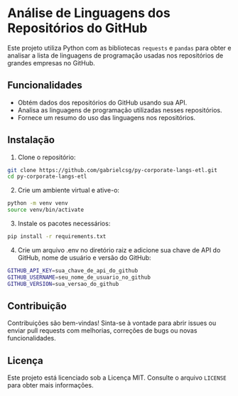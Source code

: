 # Análise de Linguagens dos Repositórios do GitHub

Este projeto utiliza Python com as bibliotecas `requests` e `pandas` para obter e analisar a lista de linguagens de programação usadas nos repositórios de grandes empresas no GitHub.

## Funcionalidades

- Obtém dados dos repositórios do GitHub usando sua API.
- Analisa as linguagens de programação utilizadas nesses repositórios.
- Fornece um resumo do uso das linguagens nos repositórios.

## Instalação

1. Clone o repositório:
  ```bash
  git clone https://github.com/gabrielcsg/py-corporate-langs-etl.git
  cd py-corporate-langs-etl
  ```

2. Crie um ambiente virtual e ative-o:
  ```bash
  python -m venv venv
  source venv/bin/activate
  ```

3. Instale os pacotes necessários:
  ```bash
  pip install -r requirements.txt
  ```

4. Crie um arquivo .env no diretório raiz e adicione sua chave de API do GitHub, nome de usuário e versão do GitHub:
  ```bash
  GITHUB_API_KEY=sua_chave_de_api_do_github
  GITHUB_USERNAME=seu_nome_de_usuario_no_github
  GITHUB_VERSION=sua_versao_do_github
  ```

## Contribuição

Contribuições são bem-vindas! Sinta-se à vontade para abrir issues ou enviar pull requests com melhorias, correções de bugs ou novas funcionalidades.

## Licença

Este projeto está licenciado sob a Licença MIT. Consulte o arquivo `LICENSE` para obter mais informações.